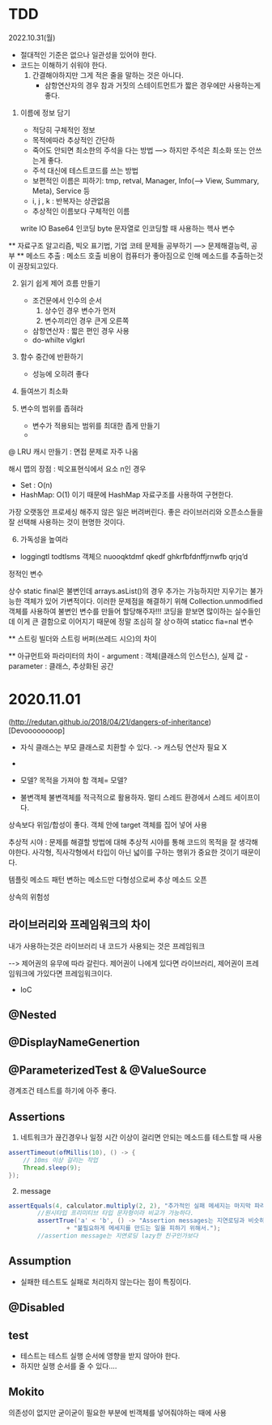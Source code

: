 # TDD

2022.10.31(월)

- 절대적인 기준은 없으나 일관성을 있어야 한다.
- 코드는 이해하기 쉬워야 한다.
	1. 간결해야하지만 그게 적은 줄을 말하는 것은 아니다.
		- 삼항연산자의 경우 참과 거짓의 스테이트먼트가 짧은 경우에만 사용하는게 좋다.
		

1. 이름에 정보 담기
	- 적당히 구체적인 정보
	- 목적에따라 추상적인 간단하
	- 죽어도 안되면 최소한의 주석을 다는 방법 —> 하지만 주석은 최소화 또는 안쓰는게 좋다.
	- 주석 대신에 테스트코드를 쓰는 방법
	- 보편적인 이름은 피하기: tmp, retval, Manager, Info(—> View, Summary, Meta), Service 등
	- i, j , k : 반복자는 상관없음
	- 추상적인 이름보다 구체적인 이름

	write IO
Base64 인코딩
byte 문자열로 인코딩할 때 사용하는 헥사 변수

 ** 자료구조 알고리즘, 빅오 표기법, 기업 코테 문제들 공부하기 —> 문제해결능력, 공부 
 ** 메소드 추출 : 메소드 호출 비용이 컴퓨터가 좋아짐으로 인해 메소드를 추출하는것이 권장되고있다.

2. 읽기 쉽게 제어 흐름 만들기
	- 조건문에서 인수의 순서
		1) 상수인 경우 변수가 먼저
		2) 변수끼리인 경우 큰게 오른쪽
	- 삼항연산자 : 짧은 편인 경우 사용
	- do-whilte vlgkrl

3. 함수 중간에 반환하기
    - 성능에 오히려 좋다

4. 들여쓰기 최소화

5. 변수의 범위를 좁혀라
    - 변수가 적용되는 범위를 최대한 좁게 만들기
    - 

@ LRU 캐시 만들기 : 면접 문제로 자주 나옴

해시 맵의 장점 : 빅오표현식에서 요소 n인 경우
- Set : O(n)
- HashMap: O(1)
이기 때문에 HashMap 자료구조를 사용하여 구현한다.

가장 오랫동안 프로세싱 해주지 않은 일은 버려버린다.
좋은 라이브러리와 오픈소스들을 잘 선택해 사용하는 것이 현명한 것이다.



6. 가독성을 높여라
- loggingtl todtlsms 
객체으 nuooqktdmf qkedf ghkrfbfdnffjrnwfb qrjq’d


정적인 변수

상수 static final은 불변인데 arrays.asList()의 경우 추가는 가능하지만 지우기는 불가능한 객체가 있어 가변적이다. 이러한 문제점을 해결하기 위해 Collection.unmodified객체를 사용하여 불변인 변수를 만들어 할당해주자!!!
코딩을 핟보면 많이하는 실수들인데 이게 큰 결함으로 이어지기 때문에 정말 조심히 잘 상ㅇ하여 staticc fia=nal 변수

** 스트링 빌더와 스트링 버퍼(쓰레드 시으)의 차이

** 아규먼트와 파라미터의 차이
	- argument : 객체(클래스의 인스턴스), 실제 값
    - parameter : 클래스, 추상화된 공간


# 2020.11.01

(http://redutan.github.io/2018/04/21/dangers-of-inheritance)[Devoooooooop]

- 자식 클래스는 부모 클래스로 치환할 수 있다. -> 캐스팅 연산자 필요 X
- 

- 모델? 목적을 가져야 함
객체= 모델?

- 불변객체
불변객체를 적극적으로 활용하자.
멀티 스레드 환경에서 스레드 세이프이다.

상속보다 위임/합성이 좋다.
객체 안에 target 객체를 집어 넣어 사용

추상적 시야 : 문제를 해결할 방법에 대해 추상적 시야를 통해 코드의 목적을 잘 생각해야한다. 사각형, 직사각형에서 타입이 아닌 넓이를 구하는 행위가 중요한 것이기 때문이다.

템플릿 메소드 패턴
변하는 메소드만 다형성으로써 추상 메소드 오픈

상속의 위험성



## 라이브러리와 프레임워크의 차이
내가 사용하는것은 라이브러리
내 코드가 사용되는 것은 프레임워크

--> 제어권의 유무에 따라 갈린다. 제어권이 나에게 있다면 라이브러리, 제어권이 프레임워크에 가있다면 프레임워크이다.
* IoC

## @Nested 
## @DisplayNameGenertion
## @ParameterizedTest & @ValueSource 
경계조건 테스트를 하기에 아주 좋다.


## Assertions
1. 네트워크가 끊긴경우나 일정 시간 이상이 걸리면 안되는 메소드를 테스트할 때 사용

```java
assertTimeout(ofMillis(10), () -> {
    // 10ms 이상 걸리는 작업
    Thread.sleep(9);
});
```

2. message 
```java
assertEquals(4, calculator.multiply(2, 2), "추가적인 실패 메세지는 마지막 파라미터에 넣는다.");
        //원시타입 프리미티브 타입 문자형이라 비교가 가능하다.
        assertTrue('a' < 'b', () -> "Assertion messages는 지연로딩과 비슷하게 동작한다. -- "
                + "불필요하게 메세지를 만드는 일을 피하기 위해서.");
        //assertion message는 지연로딩 lazy한 친구인가보다
```

## Assumption

- 실패한 테스트도 실패로 처리하지 않는다는 점이 특징이다.

## @Disabled

## test
- 테스트는 테스트 실행 순서에 영향을 받지 않아야 한다.
- 하지만 실행 순서를 줄 수 있다....

## Mokito
의존성이 없지만 굳이굳이 필요한 부분에 빈객체를 넣어줘야하는 때에 사용